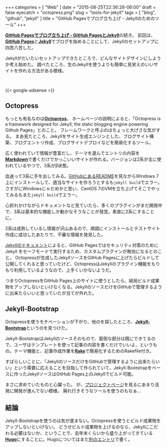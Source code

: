 +++
categories = [ "Web" ]
date = "2015-08-25T22:36:28-06:00"
draft = false
eyecatch = "octopress.png"
slug = "tools-for-jekyll"
tags = [ "blog", "github", "jekyll" ]
title = "GitHub Pagesでブログ立ち上げ - Jekyllのためのツール"
+++

[__GitHub Pagesでブログ立ち上げ - GitHub PagesとJekyll__](https://www.kaitoy.xyz/2015/08/15/github-pages-and-jekyll/)の続き。
前回は、[__GitHub Pages__](https://pages.github.com/)と[__Jekyll__](http://jekyllrb.com/docs/home/)でブログを始めることにして、Jekyllのセットアップに四苦八苦した。

Jekyllがだいたいセットアップできたところで、どんなサイトデザインにしようか考え始めた。
調べたところ、生のJekyllを使うよりも簡単に見栄えのいいサイトを作れる方法がある模様。

<br>

{{< google-adsense >}}

## Octopress
もっとも有名なのは[__Octopress__](http://octopress.org/)。
ホームページの説明によると、「Octopress is a framework designed for Jekyll, the static blogging engine powering Github Pages」とのこと。
フレームワークと呼ぶのはちょっと大げさな気がする。
まあ見たところ、Jekyllをサイト生成エンジンとした、ブログサイト構築、ブログエントリ作成、ブログサイトデプロイなどを簡易化するツール。

広く使われていて情報が豊富だし、テーマを選んでエントリの内容を[__Markdown__](https://ja.wikipedia.org/wiki/Markdown)で書くだけでかっこいいサイトが作れる。バージョンは2系が主に使われているやつで、3系がβ状態。

血迷って3系に手を出してみる。[GitHubにあるREADME](https://github.com/octopress/octopress)を見ながらWindows 7上にインストールして、適当なサイトを作ろうとするも`jekyll build`でエラー。さすがにWindowsじゃだめかと思い、CentOS 7のVMを立ち上げてそこでやってみるもまた`jekyll build`でエラー。

心折れかけながらドキュメントなど見ていたら、多くのプラグインがまだ開発中で、3系は基本的な機能しか動かなそうなことが発覚。素直に2系にすることに。

2系は成熟しているし情報が沢山あるので、順調にインストールとテストサイト作成に成功したあたりで、不審な情報を発見した。

[Jekyllのドキュメント](http://jekyllrb.com/docs/plugins/)によると、GitHub Pagesではセキュリティ対策のためにJekyll をセーフモードで実行するため、カスタムプラグインが無効になるとのこと。
Octopressが生成したJekyllソースをGitHub Pagesに上げたらビルドして公開してくれると思っていたけど、OctopressはJekyllのプラグイン機能をもりもり利用しているようなので、上手くいかないようだ。

つまりOctopressをGitHub Pages上のサイトに使うとしたら、結局ビルド成果物をアップしないといけなくなる。JekyllのソースだけをGitHubで管理するように出来たらいいと思っていたが当てが外れた。

## Jekyll-Bootstrap
Octopressを使うモチベーションが下がり、他のを探したところ、[__Jekyll-Bootstrap__](http://jekyllbootstrap.com/)というのを見つけた。

Jekyll-BootstrapはJekyllのソースそのもので、面倒な部分は既にできてるので、ユーザはテンプレートを使って記事の内容を書くだけでいいよ、というもの。テーマ機能と、記事作成作業を[__Rake__](http://docs.seattlerb.org/rake/)で簡易化するためのRakefile付き。

すばらしいことに、「JekyllのソースだけをGitHubで管理するように出来たらいい」という需要に応えることを目指して作られていて、Jekyll-Bootstrapをベースに作ったJekyllソースはGitHub Pages上のJekyllでビルド可能。

まさに求めていたものと心躍った。
が、[プロジェクトページ](https://github.com/plusjade/jekyll-bootstrap)を見るにあまり活発に開発が進んでない模様。
廃れ行きそうなツールを使うのもなぁ…

## 結論
Jekyll-Bootstrapを使うのは気が進まない。Octopressを使うとビルド成果物をアップしないといけない。
どうせビルド成果物を上げるのなら、Jekyllにこだわる必要はないか、ということで、去年末くらいから盛り上がってきている[__Hugo__](https://gohugo.io/)にすることに。Hugoについてはまた[別のエントリ](https://www.kaitoy.xyz/2015/08/28/using-hugo/)で書く。
